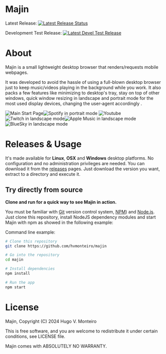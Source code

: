 # Majin

Latest Release: [![Latest Release Status](https://github.com/hvmonteiro/majin/badges/master/build.svg)](https://github.com/hvmonteiro/majin/releases/latest)

Development Test Release: [![Latest Devel Test Release](https://camo.githubusercontent.com/e428fbe8f12b2b88a513c5945347355b0ab4e4829ff3368b2456b45ff92e5901/68747470733a2f2f7472617669732d63692e6f72672f68766d6f6e746569726f2f6d616a696e2e7376673f6272616e63683d6c61746573742d646576656c)](https://github.com/hvmonteiro/majin/releases/latest-devel)

# About
Majin is a small lightweight desktop browser that renders/requests mobile webpages.

It was developed to avoid the hassle of using a full-blown desktop browser just to keep music/videos playing in the background while you work. It also packs a few features like minimizing to desktop's tray, stay on top of other windows, quick window resizing in landscape and portrait mode for the most used display devices, changing the user-agent accordingly .

![Main Start Page](https://github.com/hvmonteiro/majin/raw/master/assets/images/majin-screenshot-default.png)![Spotify in portrait mode](https://github.com/hvmonteiro/majin/raw/master/assets/images/majin-screenshot-spotify.png)
![Youtube](https://github.com/hvmonteiro/majin/raw/master/assets/images/majin-screenshot-youtube.png)![Twitch in landscape mode](https://github.com/hvmonteiro/majin/raw/master/assets/images/majin-screenshot-twitch.png)![Apple Music in landscape mode](https://github.com/hvmonteiro/majin/raw/master/assets/images/majin-screenshot-applemusic.png)![BlueSky in landscape mode](https://github.com/hvmonteiro/majin/raw/master/assets/images/majin-screenshot-bluesky.png)

# Releases & Usage

It's made available for **Linux**, **OSX** and **Windows** desktop platforms. No configuration and no administration privileges are needed.
You can download it from the [releases](https://github.com/hvmonteiro/majin/releases) pages.
Just download the version you want, extract to a directory and execute it. 


## Try directly from source

**Clone and run for a quick way to see Majin in action.**

You must be familiar with [Git](https://git-scm.com) version control system, [NPM](http://npmjs.com)) and [Node.js](https://nodejs.org/en/download/).
Just clone this repository, install NodeJS dependency modules and start Majin with npm as showed in the following example:

Command line example:
```bash
# Clone this repository
git clone https://github.com/hvmonteiro/majin

# Go into the repository
cd majin

# Install dependencies
npm install

# Run the app 
npm start
```

# License
Majin, Copyright (C) 2024 Hugo V. Monteiro
    
This is free software, and you are welcome to redistribute it under certain conditions, see LICENSE file.
    
Majin comes with ABSOLUTELY NO WARRANTY.

